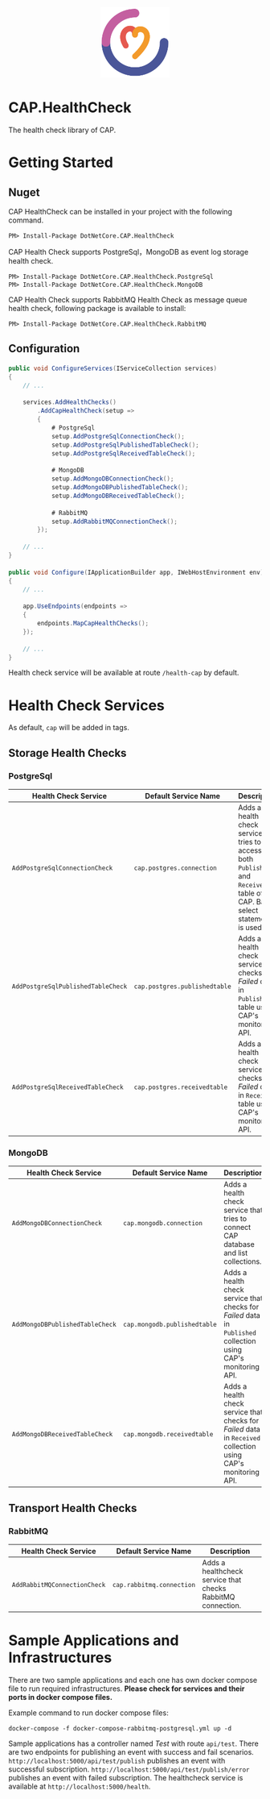 <p align="center">
  <img height="140" src="build/logo.png" alt="Sublime's custom image"/>
</p>

# CAP.HealthCheck

The health check library of CAP.

# Getting Started
## Nuget

CAP HealthCheck can be installed in your project with the following command.

```
PM> Install-Package DotNetCore.CAP.HealthCheck
```

CAP Health Check supports PostgreSql，MongoDB as event log storage health check.

```
PM> Install-Package DotNetCore.CAP.HealthCheck.PostgreSql
PM> Install-Package DotNetCore.CAP.HealthCheck.MongoDB
```

CAP Health Check supports RabbitMQ Health Check as message queue health check, following package is available to install:

```
PM> Install-Package DotNetCore.CAP.HealthCheck.RabbitMQ
```

## Configuration

```cs
public void ConfigureServices(IServiceCollection services)
{
    // ...

    services.AddHealthChecks()
        .AddCapHealthCheck(setup =>
        {
            # PostgreSql
            setup.AddPostgreSqlConnectionCheck();
            setup.AddPostgreSqlPublishedTableCheck();
            setup.AddPostgreSqlReceivedTableCheck();
            
            # MongoDB
            setup.AddMongoDBConnectionCheck();
            setup.AddMongoDBPublishedTableCheck();
            setup.AddMongoDBReceivedTableCheck();
            
            # RabbitMQ
            setup.AddRabbitMQConnectionCheck();
        });

    // ...
}

public void Configure(IApplicationBuilder app, IWebHostEnvironment env)
{
    // ...

    app.UseEndpoints(endpoints =>
    {
        endpoints.MapCapHealthChecks();
    });
    
    // ...
}
```

Health check service will be available at route `/health-cap` by default.

# Health Check Services
As default, `cap` will be added in tags.

## Storage Health Checks
### PostgreSql

| Health Check Service               | Default Service Name          | Description                                                                                                                                                                   |
|------------------------------------|-------------------------------|-------------------------------------------------------------------------------------------------------------------------------------------------------------------------------|
| `AddPostgreSqlConnectionCheck`     | `cap.postgres.connection`     | Adds a health check service that tries to access both  `Published`  and  `Received`  table of the CAP. Basic select statement is used.                                        |
| `AddPostgreSqlPublishedTableCheck` | `cap.postgres.publishedtable` | Adds a health check service that checks for  _Failed_  data in  `Published`  table using CAP's monitoring API.                                                                | 
| `AddPostgreSqlReceivedTableCheck`  | `cap.postgres.receivedtable`  | Adds a health check service that checks for  _Failed_  data in  `Received`  table using CAP's monitoring API.                                                                 |

### MongoDB

| Health Check Service             | Default Service Name         | Description                                                                                                         |
|----------------------------------|------------------------------|---------------------------------------------------------------------------------------------------------------------|
| `AddMongoDBConnectionCheck`      | `cap.mongodb.connection`     | Adds a health check service that tries to connect CAP database and list collections.                                |
| `AddMongoDBPublishedTableCheck`  | `cap.mongodb.publishedtable` | Adds a health check service that checks for  _Failed_  data in  `Published`  collection using CAP's monitoring API. |
| `AddMongoDBReceivedTableCheck`   | `cap.mongodb.receivedtable`  | Adds a health check service that checks for  _Failed_  data in  `Received`  collection using CAP's monitoring API.  |


## Transport Health Checks
### RabbitMQ

| Health Check Service          | Default Service Name       | Description                                                 |
|-------------------------------|----------------------------|-------------------------------------------------------------|
|  `AddRabbitMQConnectionCheck` |  `cap.rabbitmq.connection` | Adds a healthcheck service that checks RabbitMQ connection. |

# Sample Applications and Infrastructures

There are two sample applications and each one has own docker compose file to run required infrastructures. **Please check for services and their ports in docker compose files.**

Example command to run docker compose files:
```
docker-compose -f docker-compose-rabbitmq-postgresql.yml up -d
```

Sample applications has a controller named _Test_ with route `api/test`. There are two endpoints for publishing an event with success and fail scenarios. `http://localhost:5000/api/test/publish` publishes an event with successful subscription. `http://localhost:5000/api/test/publish/error` publishes an event with failed subscription. The healthcheck service is available at `http://localhost:5000/health`.
